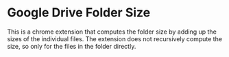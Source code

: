# Google Drive Folder Size
This is a chrome extension that computes the folder size by adding up the sizes of the individual files. The extension does not recursively compute the size, so only for the files in the folder directly. 
